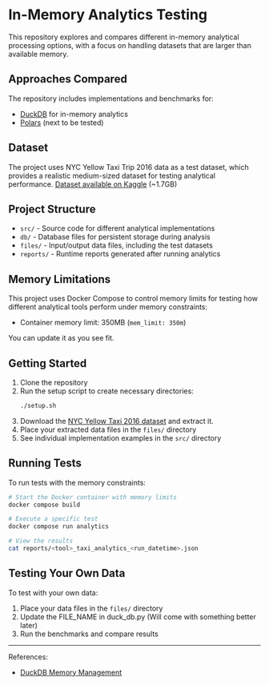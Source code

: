 # In-Memory Analytics Testing

This repository explores and compares different in-memory analytical processing options, with a focus on handling datasets that are larger than available memory.

## Approaches Compared

The repository includes implementations and benchmarks for:

- [DuckDB](https://duckdb.org/) for in-memory analytics
- [Polars](https://pola.rs/) (next to be tested)


## Dataset

The project uses NYC Yellow Taxi Trip 2016 data as a test dataset, which provides a realistic medium-sized dataset for testing analytical performance.
[Dataset available on Kaggle](https://www.kaggle.com/datasets/elemento/nyc-yellow-taxi-trip-data) (~1.7GB)

## Project Structure

- `src/` - Source code for different analytical implementations
- `db/` - Database files for persistent storage during analysis
- `files/` - Input/output data files, including the test datasets
- `reports/` - Runtime reports generated after running analytics

## Memory Limitations

This project uses Docker Compose to control memory limits for testing how different analytical tools perform under memory constraints:

- Container memory limit: 350MB (`mem_limit: 350m`)

You can update it as you see fit.

## Getting Started

1. Clone the repository
2. Run the setup script to create necessary directories:
   ```bash
   ./setup.sh
   ```
3. Download the [NYC Yellow Taxi 2016 dataset](https://www.kaggle.com/datasets/elemento/nyc-yellow-taxi-trip-data) and extract it.
4. Place your extracted data files in the `files/` directory
5. See individual implementation examples in the `src/` directory

## Running Tests

To run tests with the memory constraints:

```bash
# Start the Docker container with memory limits
docker compose build 

# Execute a specific test
docker compose run analytics

# View the results
cat reports/<tool>_taxi_analytics_<run_datetime>.json
```

## Testing Your Own Data

To test with your own data:
1. Place your data files in the `files/` directory
2. Update the FILE_NAME in duck_db.py (Will come with something better later)
3. Run the benchmarks and compare results

---
References:
- [DuckDB Memory Management](https://duckdb.org/2024/07/09/memory-management.html)
